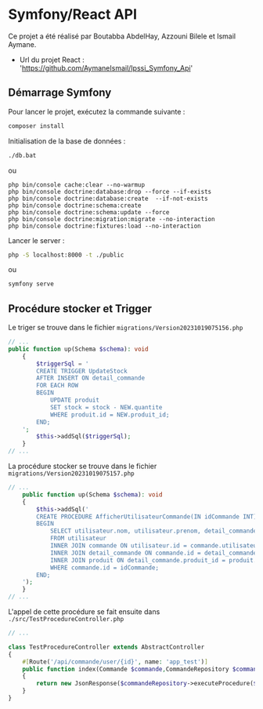 # Symfony/React API

Ce projet a été réalisé par Boutabba AbdelHay, Azzouni Bilele et Ismail Aymane.

- Url du projet React : 'https://github.com/AymaneIsmail/Ipssi_Symfony_Api'

## Démarrage Symfony

Pour lancer le projet, exécutez la commande suivante :

```bash
composer install
```

Initialisation de la base de données :

```bash
./db.bat
```

ou

```
php bin/console cache:clear --no-warmup
php bin/console doctrine:database:drop --force --if-exists
php bin/console doctrine:database:create  --if-not-exists
php bin/console doctrine:schema:create
php bin/console doctrine:schema:update --force
php bin/console doctrine:migration:migrate --no-interaction
php bin/console doctrine:fixtures:load --no-interaction
```

Lancer le server  :

```bash
php -S localhost:8000 -t ./public
```

ou

```bash
symfony serve
```

## Procédure stocker et Trigger

Le triger se trouve dans le fichier `migrations/Version20231019075156.php`

````php
// ...
public function up(Schema $schema): void
    {
        $triggerSql = '
        CREATE TRIGGER UpdateStock
        AFTER INSERT ON detail_commande
        FOR EACH ROW
        BEGIN
            UPDATE produit
            SET stock = stock - NEW.quantite
            WHERE produit.id = NEW.produit_id;
        END;
    ';
        $this->addSql($triggerSql);
    }
// ...
````

La procédure stocker se trouve dans le fichier `migrations/Version20231019075157.php`

````php
// ...
    public function up(Schema $schema): void
    {
        $this->addSql('
        CREATE PROCEDURE AfficherUtilisateurCommande(IN idCommande INT)
        BEGIN
            SELECT utilisateur.nom, utilisateur.prenom, detail_commande.quantite, produit.nom_produit
            FROM utilisateur
            INNER JOIN commande ON utilisateur.id = commande.utilisateur_id
            INNER JOIN detail_commande ON commande.id = detail_commande.commande_id
            INNER JOIN produit ON detail_commande.produit_id = produit.id
            WHERE commande.id = idCommande;
        END;
    ');
    }
// ...
````
L'appel de cette procédure se fait ensuite dans `./src/TestProcedureController.php`

```php
// ...

class TestProcedureController extends AbstractController
{
    #[Route('/api/commande/user/{id}', name: 'app_test')]
    public function index(Commande $commande,CommandeRepository $commandeRepository): Response
    {
        return new JsonResponse($commandeRepository->executeProcedure($commande->getId()));
    }
}
```